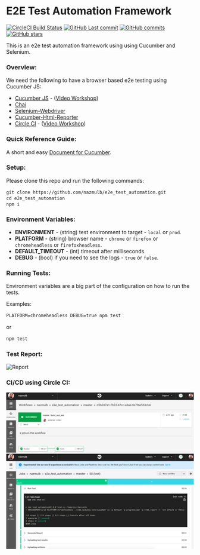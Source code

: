 # E2E Test Automation Framework 

[![CircleCI Build Status](https://badgen.net/circleci/github/nazmulb/e2e_test_automation)](https://circleci.com/gh/nazmulb/e2e_test_automation)
[![GitHub Last commit](https://badgen.net/github/last-commit/nazmulb/e2e_test_automation)](https://github.com/nazmulb/e2e_test_automation)
[![GitHub commits](https://badgen.net/github/commits/nazmulb/e2e_test_automation)](https://github.com/nazmulb/e2e_test_automation/commits/master)
[![GitHub stars](https://badgen.net/github/stars/nazmulb/e2e_test_automation)](https://github.com/nazmulb/e2e_test_automation)

This is an e2e test automation framework using using Cucumber and Selenium.

### Overview:

We need the following to have a browser based e2e testing using Cucumber JS:

- [Cucumber JS](https://github.com/nazmulb/cucumber) - ([Video Workshop](https://www.youtube.com/playlist?list=PLU0B5opOZ_Dv6t8iKhE4GRkjk9CKJAnJ9))
- [Chai](https://www.npmjs.com/package/chai)
- [Selenium-Webdriver](https://docs.seleniumhq.org/docs/03_webdriver.jsp#setting-up-a-selenium-webdriver-project)
- [Cucumber-Html-Reporter](https://www.npmjs.com/package/chai)
- [Circle CI](https://github.com/nazmulb/circleci) - ([Video Workshop](https://www.youtube.com/playlist?list=PLU0B5opOZ_DsP7m6mFCl3R9H_NvdfVWNF))

### Quick Reference Guide:

A short and easy <a href="https://github.com/nazmulb/cucumber">Document for Cucumber</a>.

### Setup:

Please clone this repo and run the following commands:

```
git clone https://github.com/nazmulb/e2e_test_automation.git
cd e2e_test_automation
npm i
```

### Environment Variables:

- **ENVIRONMENT** - (string) test environment to target - `local` or `prod`.
- **PLATFORM** - (string) browser name - `chrome` or `firefox` or `chromeheadless` or `firefoxheadless`.
- **DEFAULT_TIMEOUT** - (int) timeout after milliseconds.
- **DEBUG** - (bool) if you need to see the logs - `true` or `false`.

### Running Tests:

Environment variables are a big part of the configuration on how to run the tests.

Examples:

```cmd
PLATFORM=chromeheadless DEBUG=true npm test
```

or

```cmd
npm test
```

### Test Report:

<img alt="Report" src="https://raw.githubusercontent.com/nazmulb/cucumber/master/images/report.png" width="900px" />

### CI/CD using Circle CI:

<img alt="CI/CD using Circle CI" src="https://raw.githubusercontent.com/nazmulb/e2e_test_automation/master/images/circleci1.png" width="900px" />

<img alt="CI/CD using Circle CI" src="https://raw.githubusercontent.com/nazmulb/e2e_test_automation/master/images/circleci2.png" width="900px" />